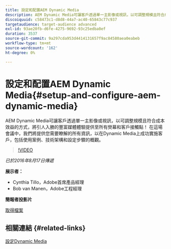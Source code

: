 ```yaml
---
title: 設定和配置AEM Dynamic Media
description: AEM Dynamic Media可讓客戶透過單一主影像或視訊，以可調整規模且符合成本效益的方式，將引人入勝的豐富媒體體驗提供至所有熒幕和客戶接觸點！  在這場會議中，我們將提供您需要瞭解的所有資訊，以在Dynamic Media上成功實施客戶，包括使用案例、技術架構和設定步驟的概觀。
discoiquuid: c58473c1-d8d8-44a7-ac40-65843c77c937
targetaudience: target-audience advanced
exl-id: 93ae20fb-d6fe-4275-9692-93c25edba0ef
duration: 3537
source-git-commit: 9a297cda953d4414131657f9ac84580aea0eabeb
workflow-type: tm+mt
source-wordcount: '162'
ht-degree: 0%

---
```


# 設定和配置AEM Dynamic Media{#setup-and-configure-aem-dynamic-media}

AEM Dynamic Media可讓客戶透過單一主影像或視訊，以可調整規模且符合成本效益的方式，將引人入勝的豐富媒體體驗提供至所有熒幕和客戶接觸點！  在這場會議中，我們將提供您需要瞭解的所有資訊，以在Dynamic Media上成功實施客戶，包括使用案例、技術架構和設定步驟的概觀。

>[!VIDEO](https://video.tv.adobe.com/v/19297/?quality=9)

*已於2016年8月17日傳遞*

**展示者：**

* Cynthia Tillo，Adobe首席產品經理
* Bob van Manen，Adobe工程經理

**簡報者投影片**

[取得檔案](assets/aemgems-081716-dynamic-media-configuration.pdf)

## 相關連結 {#related-links}

[設定Dynamic Media](https://docs.adobe.com/docs/en/aem/6-2/administer/content/dynamic-media/config-dynamic.html)

<!--
[Get back to the Overview](https://helpx.adobe.com/tw/experience-manager/kt/eseminars/gems/aem-index.html)
-->
